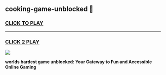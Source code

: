 
## cooking-game-unblocked 👋
<h3>
<a href="https://premium.freeplayer.one?title=cooking-game-unblocked&ref=14F">CLICK TO PLAY</a></h3>
<hr>

<h3>
<a href="https://premium.freeplayer.one?title=cooking-game-unblocked&ref=14F">CLICK 2 PLAY</a>
  
</h3>

<a href="https://premium.freeplayer.one?title=cooking-game-unblocked&ref=12F/"><img src="https://clearcache.store/games.png"></a>


**worlds hardest game unblocked: Your Gateway to Fun and Accessible Online Gaming**
